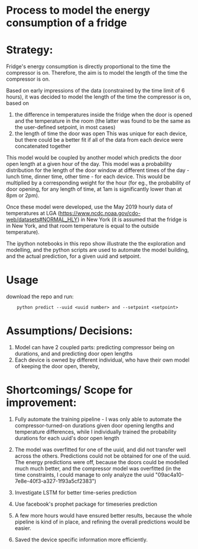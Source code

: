 # Process to model the energy consumption of a fridge

# Strategy: 

Fridge's energy consumption is directly proportional to the time the compressor is on. Therefore, the aim is to model the length of the time the compressor is on.


Based on early impressions of the data (constrained by the time limit of 6 hours), it was decided to model the length of the time the compressor is on, based on 
1. the difference in temperatures inside the fridge when the door is opened and the temperature in the room (the latter was found to be the same as the user-defined setpoint, in most cases)
2. the length of time the door was open
This was unique for each device, but there could be a better fit if all of the data from each device were concatenated together

This model would be coupled by another model which predicts the door open length at a given hour of the day. This model was a probability distribution for the length of the door window at different times of the day - lunch time, dinner time, other time - for each device. This would be multiplied by a corresponding weight for the hour (for eg., the probability of door opening, for any length of time, at 1am is significantly lower than at 8pm or 2pm).


Once these model were developed, use the May 2019 hourly data of temperatures at LGA (https://www.ncdc.noaa.gov/cdo-web/datasets#NORMAL_HLY) in New York (it is assumed that the fridge is in New York, and that room temperature is equal to the outside temperature). 

The ipython notebooks in this repo show illustrate the the exploration and modelling, and the python scripts are used to automate the model building, and the actual prediction, for a given uuid and setpoint.

# Usage
 download the repo and run:
 
        python predict --uuid <uuid number> and --setpoint <setpoint>

# Assumptions/ Decisions:
1. Model can have 2 coupled parts: predicting compressor being on durations, and and predicting door open lengths
2. Each device is owned by different individual, who have their own model of keeping the door open, thereby, 


# Shortcomings/ Scope for improvement:
1. Fully automate the training pipeline - I was only able to automate the compressor-turned-on durations given door opening lengths and temperature differences, while I individually trained the probability durations for each uuid's door open length

2. The model was overfitted for one of the uuid, and did not transfer well across the others. Predictions could not be obtained for one of the uuid. The energy predictions were off, because the doors could be modelled much much better, and the compressor model was overfitted (in the time constraints, I could manage to only analyze the uuid "09ac4a10-7e8e-40f3-a327-1f93a5cf2383")

3. Investigate LSTM for better time-series prediction 

4. Use facebook's prophet package for timeseries prediction

5. A few more hours would have ensured better results, because the whole pipeline is kind of in place, and refining the overall predictions would be easier. 

6. Saved the device specific information more efficiently.


